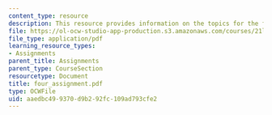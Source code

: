 ```yaml
---
content_type: resource
description: This resource provides information on the topics for the final assignment.
file: https://ol-ocw-studio-app-production.s3.amazonaws.com/courses/21l-004-major-poets-fall-2001/aaedbc499370d9b292fc109ad793cfe2_four_assignment.pdf
file_type: application/pdf
learning_resource_types:
- Assignments
parent_title: Assignments
parent_type: CourseSection
resourcetype: Document
title: four_assignment.pdf
type: OCWFile
uid: aaedbc49-9370-d9b2-92fc-109ad793cfe2
---
```

